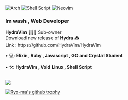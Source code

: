 ![Arch](https://img.shields.io/badge/Arch%20Linux-1793D1?logo=arch-linux&logoColor=fff&style=for-the-badge)
![Shell Script](https://img.shields.io/badge/shell_script-%23121011.svg?style=for-the-badge&logo=gnu-bash&logoColor=white)
![Neovim](https://img.shields.io/badge/NeoVim-%2357A143.svg?&style=for-the-badge&logo=neovim&logoColor=white)


### Im wash , Web Developer <img src="" width="3px">

<p align="left"> 
  <b>HydraVim 👨🏻‍💻</b> Sub-owner <br>
  Download new release of <b>Hydra</b> 📥<br>
        Link : https://github.com/HydraVim/HydraVim
</p>

<p align="left">
• 💻: <strong> Elixir , Ruby , Javascript , GO and Crystal Student</strong>
</p>

<p align="left">
• ⚒: <strong>HydraVim , Void Linux , Shell Script </strong>
 </p>
 <br />
<a href = ""><img src="https://www.codewars.com/users/washonrails/badges/large" min-width="200px" max-width="200px"></a>

[![Ryo-ma's github trophy](https://github-profile-trophy.vercel.app/?username=washonrails&row=1)](https://github.com/ryo-ma/github-profile-trophy)
